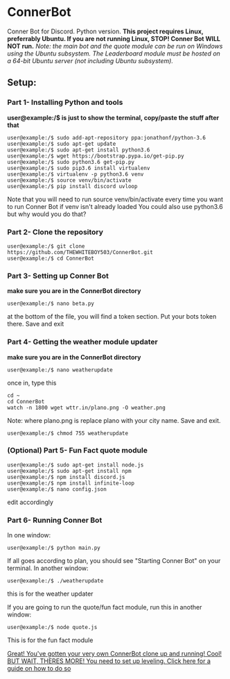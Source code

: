 # ConnerBot
Conner Bot for Discord. Python version.
**This project requires Linux, preferrably Ubuntu. If you are not running Linux, STOP! Conner Bot WILL NOT run.**
*Note: the main bot and the quote module can be run on Windows using the Ubuntu subsystem. The Leaderboard module must be hosted on a 64-bit Ubuntu server (not including Ubuntu subsystem).*

## Setup:

### Part 1- Installing Python and tools
**user@example:/$  is just to show the terminal, copy/paste the stuff after that**
```
user@example:/$ sudo add-apt-repository ppa:jonathonf/python-3.6
user@example:/$ sudo apt-get update
user@example:/$ sudo apt-get install python3.6
user@example:/$ wget https://bootstrap.pypa.io/get-pip.py
user@example:/$ sudo python3.6 get-pip.py
user@example:/$ sudo pip3.6 install virtualenv
user@example:/$ virtualenv -p python3.6 venv
user@example:/$ source venv/bin/activate
user@example:/$ pip install discord uvloop
```

Note that you will need to run source venv/bin/activate every time you want to run Conner Bot if venv isn't already loaded
You could also use python3.6 but why would you do that?

### Part 2- Clone the repository
```
user@example:/$ git clone https://github.com/THEWHITEBOY503/ConnerBot.git
user@example:/$ cd ConnerBot
```

### Part 3- Setting up Conner Bot
**make sure you are in the ConnerBot directory**
```
user@example:/$ nano beta.py
```
at the bottom of the file, you will find a token section. Put your bots token there. Save and exit

### Part 4- Getting the weather module updater
**make sure you are in the ConnerBot directory**
```
user@example:/$ nano weatherupdate
```
once in, type this
```
cd ~
cd ConnerBot
watch -n 1800 wget wttr.in/plano.png -O weather.png
```
Note: where plano.png is replace plano with your city name. Save and exit.
```
user@example:/$ chmod 755 weatherupdate
```

### (Optional) Part 5- Fun Fact quote module
```
user@example:/$ sudo apt-get install node.js
user@example:/$ sudo apt-get install npm
user@example:/$ npm install discord.js
user@example:/$ npm install infinite-loop
user@example:/$ nano config.json
```
edit accordingly


### Part 6- Running Conner Bot
In one window:
```
user@example:/$ python main.py
```
If all goes according to plan, you should see "Starting Conner Bot" on your terminal.
In another window:
```
user@example:/$ ./weatherupdate
```
this is for the weather updater

If you are going to run the quote/fun fact module, run this in another window:
```
user@example:/$ node quote.js
```
This is for the fun fact module

[Great! You've gotten your very own ConnerBot clone up and running! Cool! BUT WAIT, THERES MORE! You need to set up leveling. Click here for a guide on how to do so](https://github.com/THEWHITEBOY503/ConnerBot/blob/master/Levels/README.md)
